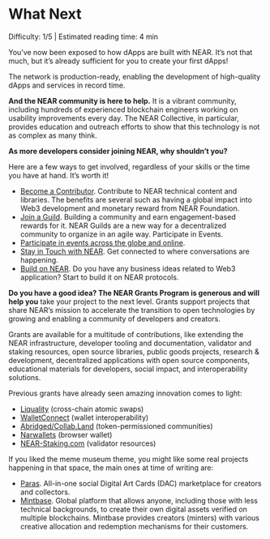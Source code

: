 # What Next

<Difficulty> Difficulty: 1/5 | Estimated reading time: 4 min </Difficulty>

<Spacer />

You’ve now been exposed to how dApps are built with NEAR. It’s not that much, but it’s already sufficient for you to create your first dApps!

The network is production-ready, enabling the development of high-quality dApps and services in record time.

**And the NEAR community is here to help.** It is a vibrant community, including hundreds of experienced blockchain engineers working on usability improvements every day. The NEAR Collective, in particular, provides education and outreach efforts to show that this technology is not as complex as many think.

**As more developers consider joining NEAR, why shouldn’t you?**

Here are a few ways to get involved, regardless of your skills or the time you have at hand. It’s worth it!

<Spacer />

- <a target="_blank" rel="noreferrer" href="https://near.org/contributor/">Become a Contributor</a>. Contribute to NEAR technical content and libraries. The benefits are several such as having a global impact into Web3 development and monetary reward from NEAR Foundation.
- <a target="_blank" rel="noreferrer" href="https://near.org/guilds/">Join a Guild</a>. Building a community and earn engagement-based rewards for it. NEAR Guilds are a new way for a decentralized community to organize in an agile way. Participate in Events.
- <a target="_blank" rel="noreferrer" href="https://near.org/events/">Participate in events across the globe and online</a>.
- <a target="_blank" rel="noreferrer" href="https://near.org/community/#stayintouch">Stay in Touch with NEAR</a>. Get connected to where conversations are happening.
- <a target="_blank" rel="noreferrer" href="https://near.org/developers/">Build on NEAR</a>. Do you have any business ideas related to Web3 application? Start to build it on NEAR protocols.

<Spacer />

**Do you have a good idea? The NEAR Grants Program is generous and will help you** take your project to the next level. Grants support projects that share NEAR’s mission to accelerate the transition to open technologies by growing and enabling a community of developers and creators.

Grants are available for a multitude of contributions, like extending the NEAR infrastructure, developer tooling and documentation, validator and staking resources, open source libraries, public goods projects, research & development, decentralized applications with open source components, educational materials for developers, social impact, and interoperability solutions.

Previous grants have already seen amazing innovation comes to light:
<Spacer />

- <a target="_blank" rel="noreferrer" href="https://liquality.io/">Liquality</a> (cross-chain atomic swaps) 
- <a target="_blank" rel="noreferrer" href="https://walletconnect.org/">WalletConnect</a> (wallet interoperability) 
- <a target="_blank" rel="noreferrer" href="http://abridged.io/">Abridged/Collab.Land</a> (token-permissioned communities) 
- <a target="_blank" rel="noreferrer" href="https://narwallets.com/">Narwallets</a> (browser wallet) 
- <a target="_blank" rel="noreferrer" href="https://www.near-staking.com/">NEAR-Staking.com</a> (validator resources) 

<Spacer />
If you liked the meme museum theme, you might like some real projects happening in that space, the main ones at time of writing are:
<Spacer />

- <a target="_blank" rel="noreferrer" href="https://paras.id/">Paras</a>. All-in-one social Digital Art Cards (DAC) marketplace for creators and collectors. 
- <a target="_blank" rel="noreferrer" href="https://mintbase.io/">Mintbase</a>. Global platform that allows anyone, including those with less technical backgrounds, to create their own digital assets verified on multiple blockchains. Mintbase provides creators (minters) with various creative allocation and redemption mechanisms for their customers.

